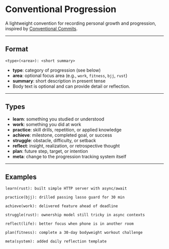 # Conventional Progression

A lightweight convention for recording personal growth and progression, inspired by [Conventional Commits](https://www.conventionalcommits.org/).

---

## Format

`<type>(<area>): <short summary>`

- **type**: category of progression (see below)
- **area**: optional focus area (e.g., `work`, `fitness`, `bjj`, `rust`)
- **summary**: short description in present tense
- Body text is optional and can provide detail or reflection.

---

## Types

- **learn**: something you studied or understood
- **work**: something you did at work
- **practice**: skill drills, repetition, or applied knowledge
- **achieve**: milestone, completed goal, or success
- **struggle**: obstacle, difficulty, or setback
- **reflect**: insight, realization, or retrospective thought
- **plan**: future step, target, or intention
- **meta**: change to the progression tracking system itself

---

## Examples

`learn(rust): built simple HTTP server with async/await`

`practice(bjj): drilled passing lasso guard for 30 min`

`achieve(work): delivered feature ahead of deadline`

`struggle(rust): ownership model still tricky in async contexts`

`reflect(life): better focus when phone is in another room`

`plan(fitness): complete a 30-day bodyweight workout challenge`

`meta(system): added daily reflection template`
